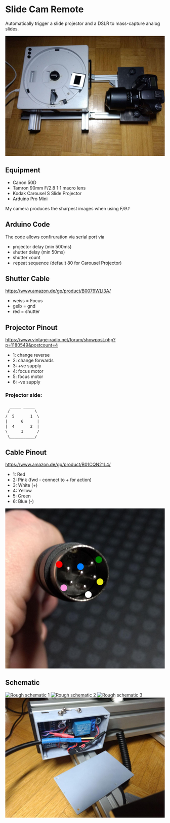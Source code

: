 # Slide Cam Remote
Automatically trigger a slide projector and a DSLR to mass-capture analog slides.

![Overview](doc_images/overview.jpg)

## Equipment
* Canon 50D
* Tamron 90mm F/2.8 1:1 macro lens
* Kodak Carousel S Slide Projector
* Arduino Pro Mini

My camera produces the sharpest images when using *F/9.1*

## Arduino Code
The code allows confiruration via serial port via
* `p`rojector delay (min 500ms)
* `s`hutter delay (min 50ms)
* shutter `c`ount 
* `r`epeat sequence (default 80 for Carousel Projector)

## Shutter Cable
https://www.amazon.de/gp/product/B0079WLI3A/
* weiss = Focus
* gelb = gnd
* red = shutter

## Projector Pinout
https://www.vintage-radio.net/forum/showpost.php?p=1180549&postcount=4
* 1: change reverse
* 2: change forwards
* 3: +ve supply
* 4: focus motor
* 5: focus motor
* 6: -ve supply

### Projector side:
```
  _____ _____ 
 /           \
/  5       1  \
|      6      |
|  4       2  |
\      3      /
 \___________/
```
## Cable Pinout
https://www.amazon.de/gp/product/B01CQN21L4/
* 1: Red
* 2: Pink (fwd - connect to + for action)
* 3: White (+)
* 4: Yellow
* 5: Green
* 6: Blue (-)

![Cable pionout](doc_images/pinout.jpg)

## Schematic
![Rough schematic 1](doc_images/IMG_5354.JPG)
![Rough schematic 2](doc_images/IMG_5355.JPG)
![Rough schematic 3](doc_images/IMG_5356.JPG)
![Case](doc_images/printed_case.jpg)
